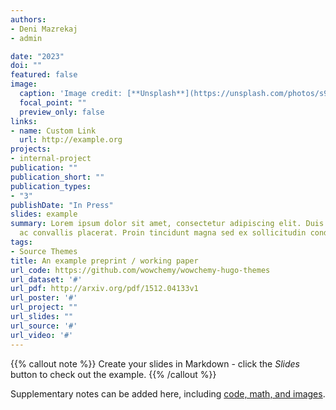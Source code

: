 ```yaml
---
authors:
- Deni Mazrekaj
- admin

date: "2023"
doi: ""
featured: false
image:
  caption: 'Image credit: [**Unsplash**](https://unsplash.com/photos/s9CC2SKySJM)'
  focal_point: ""
  preview_only: false
links:
- name: Custom Link
  url: http://example.org
projects:
- internal-project
publication: ""
publication_short: ""
publication_types:
- "3"
publishDate: "In Press"
slides: example
summary: Lorem ipsum dolor sit amet, consectetur adipiscing elit. Duis posuere tellus
  ac convallis placerat. Proin tincidunt magna sed ex sollicitudin condimentum.
tags:
- Source Themes
title: An example preprint / working paper
url_code: https://github.com/wowchemy/wowchemy-hugo-themes
url_dataset: '#'
url_pdf: http://arxiv.org/pdf/1512.04133v1
url_poster: '#'
url_project: ""
url_slides: ""
url_source: '#'
url_video: '#' 
---
```


{{% callout note %}}
Create your slides in Markdown - click the *Slides* button to check out the example.
{{% /callout %}}

Supplementary notes can be added here, including [code, math, and images](https://wowchemy.com/docs/writing-markdown-latex/).
